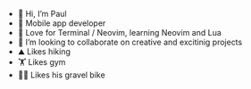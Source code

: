 - 👋 Hi, I’m Paul
- 👀 Mobile app developer
- 🌱 Love for Terminal / Neovim, learning Neovim and Lua
- 🚀 I’m looking to collaborate on creative and excitinig projects
- ⛰️ Likes hiking
- 🏋️ Likes gym
- 🚴‍♂️ Likes his gravel bike

<!---
pawlinsky/pawlinsky is a ✨ special ✨ repository because its `README.md` (this file) appears on your GitHub profile.
You can click the Preview link to take a look at your changes.
--->
